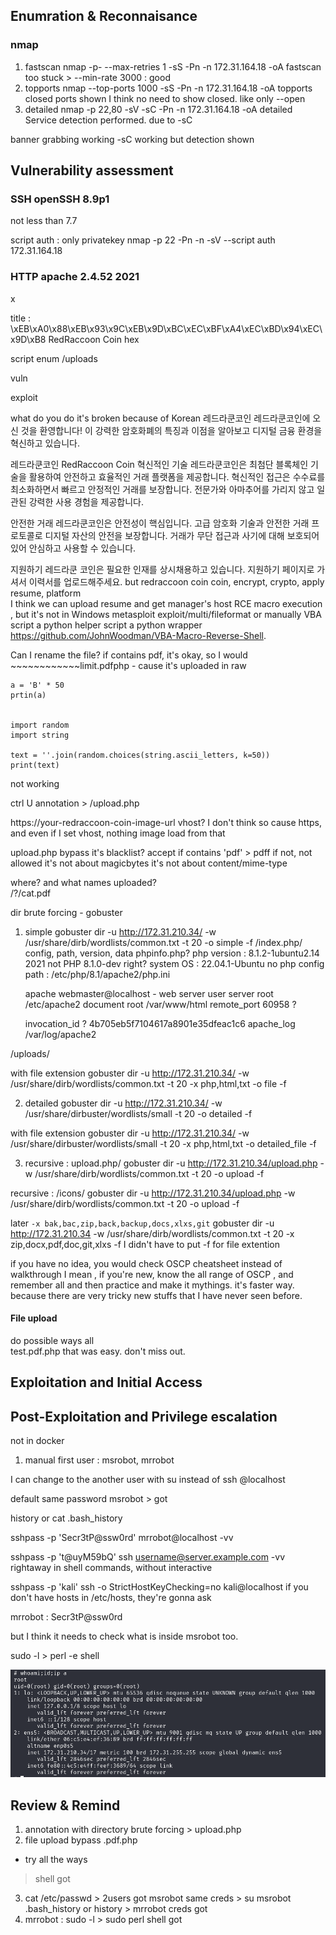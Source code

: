 ## Enumration & Reconnaisance
### nmap 
1. fastscan
nmap -p- --max-retries 1 -sS -Pn -n 172.31.164.18 -oA fastscan
  too stuck > --min-rate 3000 : good
2. topports
nmap --top-ports 1000 -sS -Pn -n 172.31.164.18 -oA topports
  closed ports shown
    I think no need to show closed. like only --open 
3. detailed
nmap -p 22,80 -sV -sC -Pn -n 172.31.164.18 -oA detailed
  Service detection performed. 
  due to -sC 

banner grabbing working
-sC working but detection shown






## Vulnerability assessment

### SSH openSSH 8.9p1 
not less than 7.7 

script
  auth : only privatekey 
  nmap -p 22 -Pn -n -sV --script auth 172.31.164.18

### HTTP apache 2.4.52 2021
x

title : \xEB\xA0\x88\xEB\x93\x9C\xEB\x9D\xBC\xEC\xBF\xA4\xEC\xBD\x94\xEC\x9D\xB8  RedRaccoon Coin
  hex 

script 
  enum
  /uploads 

  vuln
  
  exploit


what do you do
it's broken
  because of Korean 
  레드라쿤코인
레드라쿤코인에 오신 것을 환영합니다! 이 강력한 암호화폐의 특징과 이점을 알아보고 디지털 금융 환경을 혁신하고 있습니다.

레드라쿤코인 RedRaccoon Coin
혁신적인 기술
레드라쿤코인은 최첨단 블록체인 기술을 활용하여 안전하고 효율적인 거래 플랫폼을 제공합니다. 혁신적인 접근은 수수료를 최소화하면서 빠르고 안정적인 거래를 보장합니다. 전문가와 아마추어를 가리지 않고 일관된 강력한 사용 경험을 제공합니다.

안전한 거래
레드라쿤코인은 안전성이 핵심입니다. 고급 암호화 기술과 안전한 거래 프로토콜로 디지털 자산의 안전을 보장합니다. 거래가 무단 접근과 사기에 대해 보호되어 있어 안심하고 사용할 수 있습니다.

지원하기
레드라쿤 코인은 필요한 인재를 상시채용하고 있습니다. 지원하기 페이지로 가셔서 이력서를 업로드해주세요.
but redraccoon coin
coin, encrypt, crypto, apply resume, platform  
  I think we can upload resume and get manager's host RCE
    macro execution , but it's not in Windows
    metasploit exploit/multi/fileformat
    or manually 
    VBA script
    a python helper script
    a python wrapper 
    https://github.com/JohnWoodman/VBA-Macro-Reverse-Shell.


  Can I rename the file?
    if contains pdf, it's okay, so I would ~~~~~~~~~~~~limit.pdfphp
    - cause it's uploaded in raw
```
a = 'B' * 50
prtin(a)


import random
import string

text = ''.join(random.choices(string.ascii_letters, k=50))
print(text)
```

not working







ctrl U
  annotation > /upload.php 

  https://your-redraccoon-coin-image-url  vhost?
    I don't think so cause https, and even if I set vhost, nothing image load from that 


upload.php
  bypass
  it's blacklist?
    accept if contains 'pdf' > pdff 
    if not, not allowed 
      it's not about magicbytes
      it's not about content/mime-type



  where? and what names uploaded?  
    /?/cat.pdf



dir brute forcing - gobuster
1. simple
gobuster dir -u http://172.31.210.34/ -w /usr/share/dirb/wordlists/common.txt -t 20 -o simple -f
  /index.php/
    config, path, version, data phpinfo.php?
    php version :  8.1.2-1ubuntu2.14 2021
      not PHP 8.1.0-dev right? 
    system OS : 22.04.1-Ubuntu 
      no
    php config path : /etc/php/8.1/apache2/php.ini
    

    apache
    webmaster@localhost - web server user
    server root /etc/apache2
    document root /var/www/html
    remote_port 60958 ? 
    
    invocation_id ? 4b705eb5f7104617a8901e35dfeac1c6
    apache_log /var/log/apache2

    
  /uploads/

with file extension
gobuster dir -u http://172.31.210.34/ -w /usr/share/dirb/wordlists/common.txt -t 20 -x php,html,txt -o file -f
  

2. detailed
gobuster dir -u http://172.31.210.34/ -w /usr/share/dirbuster/wordlists/small -t 20 -o detailed -f

with file extension
gobuster dir -u http://172.31.210.34/ -w /usr/share/dirbuster/wordlists/small -t 20 -x php,html,txt -o detailed_file -f 


3. recursive : upload.php/
gobuster dir -u http://172.31.210.34/upload.php -w /usr/share/dirb/wordlists/common.txt -t 20 -o upload -f


recursive : /icons/
gobuster dir -u http://172.31.210.34/upload.php -w /usr/share/dirb/wordlists/common.txt -t 20 -o upload -f


later
  `-x bak,bac,zip,back,backup,docs,xlxs,git`
gobuster dir -u http://172.31.210.34 -w /usr/share/dirb/wordlists/common.txt -t 20 -x zip,docx,pdf,doc,git,xlxs -f
  I didn't have to put -f for file extention


if you have no idea, you would check OSCP cheatsheet instead of walkthrough
I mean , if you're new, know the all range of OSCP , and remember all and then practice and make it mythings. it's faster way. because there are very tricky new stuffs that I have never seen before. 


#### File upload 
do possible ways all  
test.pdf.php
that was easy. don't miss out.


## Exploitation and Initial Access 



## Post-Exploitation and Privilege escalation

not in docker
1. manual first
user : msrobot, mrrobot


I can change to the another user with su instead of ssh @localhost

default same password msrobot > got 


history 
or cat .bash_history

sshpass -p 'Secr3tP@ssw0rd' mrrobot@localhost -vv

sshpass -p 't@uyM59bQ' ssh username@server.example.com -vv
rightaway in shell commands, without interactive

sshpass -p 'kali' ssh -o StrictHostKeyChecking=no kali@localhost
if you don't have hosts in /etc/hosts, they're gonna ask 


mrrobot : Secr3tP@ssw0rd


but I think it needs to check what is inside msrobot too.


sudo -l > perl -e shell

![alt text](image.png)


## Review & Remind

1. annotation with directory brute forcing > upload.php
2. file upload bypass 
  .pdf.php
  - try all the ways
  > shell got
3. cat /etc/passwd > 2users got
  msrobot same creds > su msrobot
    .bash_history or history > mrrobot creds got 
4. mrrobot : sudo -l > sudo perl shell got   